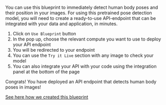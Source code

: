 You can use this blueprint to immediately detect human body poses and their position in your images.
For using this pretrained pose detection model, you will need to create a ready-to-use API-endpoint that can be integrated with your data and application, in minutes.
1. Click on `Use Blueprint` button
2. In the pop up, choose the relevant compute you want to use to deploy your API endpoint
3. You will be redirected to your endpoint
4. You can use the `Try it Live` section with any image to check your model
5. You can also integrate your API with your code using the integration panel at the bottom of the page

Congrats! You have deployed an API endpoint that detects human body poses in images!

[See here how we created this blueprint](https://github.com/cnvrg/Blueprints/tree/main/Pose%20Detection)
